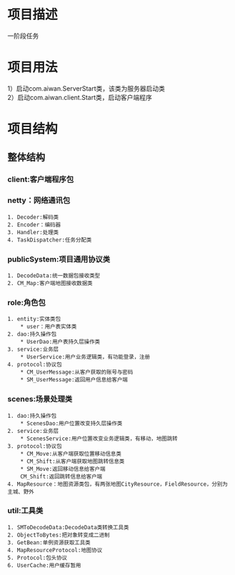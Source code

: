 # 项目描述
一阶段任务
# 项目用法
1）启动com.aiwan.ServerStart类，该类为服务器启动类  
2）启动com.aiwan.client.Start类，启动客户端程序  
# 项目结构
## 整体结构

### client:客户端程序包  
### netty：网络通讯包  
	1. Decoder:解码类  
	2. Encoder：编码器  
	3. Handler:处理类  
	4. TaskDispatcher:任务分配类  
### publicSystem:项目通用协议类  
	1. DecodeData:统一数据包接收类型  
	2. CM_Map:客户端地图接收数据类  
### role:角色包  
    1. entity:实体类包  
		* user：用户表实体类  
	2. dao:持久操作包  
		* UserDao:用户表持久层操作类  
	3. service:业务层  
		* UserService:用户业务逻辑类，有功能登录，注册  
	4. protocol:协议包  
		* CM_UserMessage:从客户获取的账号与密码  
		* SM_UserMessage:返回用户信息给客户端  
### scenes:场景处理类  
	1. dao:持久操作包  
		* ScenesDao:用户位置改变持久层操作类  
	2. service:业务层  
		* ScenesService:用户位置改变业务逻辑类，有移动，地图跳转  
	3. protocol:协议包  
		* CM_Move:从客户端获取位置移动信息类  
		* CM_Shift:从客户端获取地图跳转信息类  
		* SM_Move:返回移动信息给客户端  
		CM_Shift:返回跳转信息给客户端  
	4. MapResource：地图资源类包，有两张地图CityResource，FieldResource，分别为主城、野外  
### util:工具类  
	1. SMToDecodeData:DecodeData类转换工具类  
	2. ObjectToBytes:把对象转变成二进制  
	3. GetBean:单例资源获取工具类  
	4. MapResourceProtocol:地图协议  
	5. Protocol:包头协议  
	6. UserCache:用户缓存暂用  